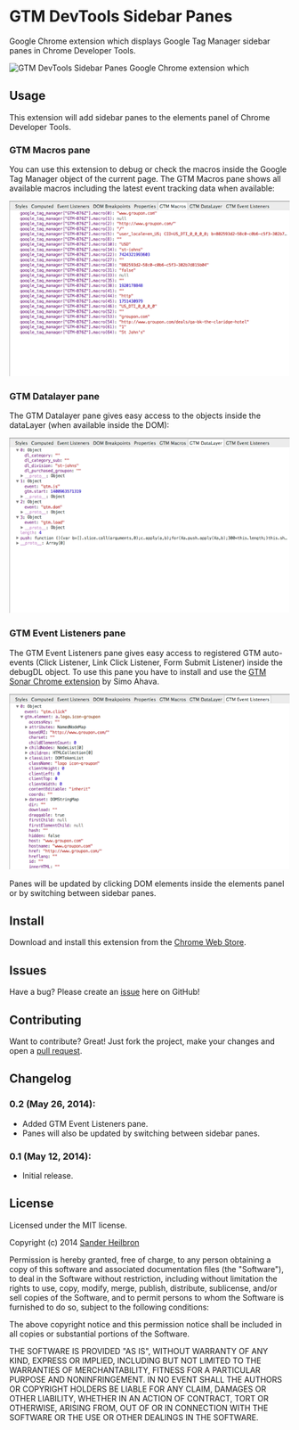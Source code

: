 # GTM DevTools Sidebar Panes
Google Chrome extension which displays Google Tag Manager sidebar panes in Chrome Developer Tools.

![GTM DevTools Sidebar Panes
Google Chrome extension which](images/tile-728-280.png)

## Usage
This extension will add sidebar panes to the elements panel of Chrome Developer Tools.

### GTM Macros pane
You can use this extension to debug or check the macros inside the Google Tag Manager object of the current page. The GTM Macros pane shows all available macros including the latest event tracking data when available:

![GTM Macros pane](images/gtm-macros-pane.png)

### GTM Datalayer pane
The GTM Datalayer pane gives easy access to the objects inside the dataLayer (when available inside the DOM):

![GTM Datalayer pane](images/gtm-datalayer-pane.png)

### GTM Event Listeners pane
The GTM Event Listeners pane gives easy access to registered GTM auto-events (Click Listener, Link Click Listener, Form Submit Listener) inside the debugDL object. To use this pane you have to install and use the [GTM Sonar Chrome extension][5] by Simo Ahava.

![GTM Event Listeners pane](images/gtm-event-listeners-pane.png)

Panes will be updated by clicking DOM elements inside the elements panel or by switching between sidebar panes.

## Install
Download and install this extension from the [Chrome Web Store][1].

## Issues
Have a bug? Please create an [issue][2] here on GitHub!

## Contributing
Want to contribute? Great! Just fork the project, make your changes and open a [pull request][3].

## Changelog
### 0.2 (May 26, 2014):
 * Added GTM Event Listeners pane.
 * Panes will also be updated by switching between sidebar panes.

### 0.1 (May 12, 2014):
 * Initial release.

## License
Licensed under the MIT license.

Copyright (c) 2014 [Sander Heilbron][4]

Permission is hereby granted, free of charge, to any person obtaining a copy
of this software and associated documentation files (the "Software"), to deal
in the Software without restriction, including without limitation the rights
to use, copy, modify, merge, publish, distribute, sublicense, and/or sell
copies of the Software, and to permit persons to whom the Software is
furnished to do so, subject to the following conditions:

The above copyright notice and this permission notice shall be included in
all copies or substantial portions of the Software.

THE SOFTWARE IS PROVIDED "AS IS", WITHOUT WARRANTY OF ANY KIND, EXPRESS OR
IMPLIED, INCLUDING BUT NOT LIMITED TO THE WARRANTIES OF MERCHANTABILITY,
FITNESS FOR A PARTICULAR PURPOSE AND NONINFRINGEMENT. IN NO EVENT SHALL THE
AUTHORS OR COPYRIGHT HOLDERS BE LIABLE FOR ANY CLAIM, DAMAGES OR OTHER
LIABILITY, WHETHER IN AN ACTION OF CONTRACT, TORT OR OTHERWISE, ARISING FROM,
OUT OF OR IN CONNECTION WITH THE SOFTWARE OR THE USE OR OTHER DEALINGS IN
THE SOFTWARE.

[1]: https://chrome.google.com/webstore/detail/gtm-devtools-sidebar-pane/nlpchkkljkimifenglmblhnklbngejfh
[2]: https://github.com/sanderheilbron/gtm-devtools-sidebar-panes/issues
[3]: https://github.com/sanderheilbron/gtm-devtools-sidebar-panes/pulls
[4]: http://www.sanderheilbron.nl
[5]: https://chrome.google.com/webstore/detail/gtm-sonar/iiihoahkpncaheicjfemhjkkfamcahcd
